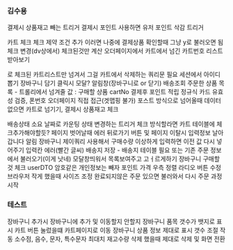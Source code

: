 ### 김수용
결제시 상품재고 빼는 트리거 
결제시 포인트 사용하면 유저 포인트 삭감 트리거

카트 체크 체크 제약 조건 추가  이러면 나중에 결제상품 확인할때 그냥 y로 불러오면 됨 
체크 변경(dv상에서) 체크된것만 계산 
오더페이지에서 카트에서 넘긴 카트번호 리스트 받아보기 <p>로 
체크된 카트리스트만 넘겨서 그걸 카트에서 삭제하는 쿼리문 필요 
세션에서 아이디 뽑기
장바구니 담기 클릭시 모달? 알림창(장바구니로 or 닫기)
배송조회 주문한 상품 목록 - 트롤리에서 넘겨줄 값 : 구매할 상품 cartNo
결제후 포인트 적립
정규식 카드 유효성 검증, 폰번호 
오더페이지 직접 접근(겟맵핑 불가) 포스트 방식으로 넘어올때 데이터 없으면 카트로 넘기기, 
결제시 상품재고 체크

배송상태 소요 날짜로 카운팅 상태 변경하는 트리거
체크 방식할라면 카트 테이블에 체크추가해야할듯?
페이지 벗어날때 에러 뒤로가기 버튼 및 페이지 이탈시 입력정보 날아갑니다 알림
장바구니 제이쿼리 사용해서 구매수량 이상하게 입력하면 이전 값 다시 넣어주기
입력칸 에러(빨간 글씨)
배송지 저장 - 배송지 테이블 필요 또는 기존 주문 정보에서 불러오기(이게 낫네) 모달창띄워서 목록보여주고 고ㅓ르게하기
장바구니 구매할 것 체크
userDTO 암호같은 개인정보는 빼자
포인트 가격 우측 정렬
라디오 버튼 수정
브라우저 작게 했을때 사이즈 조정
완료되지않은 주문 있으면 불러와서 다시 주문 과정 시작

### 테스트
장바구니 추가시 장바구니에 추가 및 이동할지 안할지
장바구니 품목 갯수가 뱃지로 표시
카트 버튼 눌렀을떄 카트페이지로 이동
장바구니 상품 정보 제대로 표시
갯수 조절 작동 소수점, 음수, 문자, 특수문자 최대치 재고수량
삭제 했을때 제대로 삭제 및 화면 전환 
